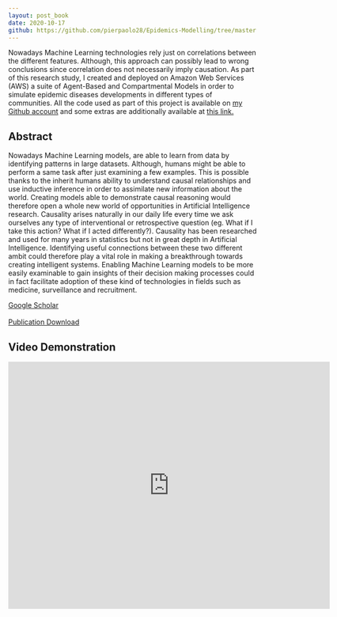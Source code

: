 ```yaml
---
layout: post_book
date: 2020-10-17
github: https://github.com/pierpaolo28/Epidemics-Modelling/tree/master
---
```


Nowadays Machine Learning technologies rely just on correlations between the different features. Although, this approach can possibly lead to wrong conclusions since correlation does not necessarily imply causation. As part of this research study, I created and deployed on Amazon Web Services (AWS) a suite of Agent-Based and Compartmental Models in order to simulate epidemic diseases developments in different types of communities. All the code used as part of this project is available on [my Github account](https://github.com/pierpaolo28/Epidemics-Modelling/tree/master) and some extras are additionally available at [this link.](https://pierpaolo28.github.io/Epidemics-Modelling/)

<!--end_excerpt-->

## Abstract

Nowadays Machine Learning models, are able to learn from data by identifying patterns in large datasets. Although, humans might be able to perform a same task after just examining a few examples. This is possible thanks to the inherit humans ability to understand causal relationships and use inductive inference in order to assimilate new information about the world. Creating models able to demonstrate causal reasoning would therefore open a whole new world of opportunities in Artificial Intelligence research. Causality arises naturally in our daily life every time we ask ourselves any type of interventional or retrospective question (eg. What if I take this action? What if I acted differently?). Causality has been researched and used for many years in statistics but not in great depth in Artificial Intelligence. Identifying useful connections between these two different ambit could therefore play a vital role in making a breakthrough towards creating intelligent systems. Enabling Machine Learning models to be more easily examinable to gain insights of their decision making processes could in fact facilitate adoption of these kind of technologies in fields such as medicine, surveillance and recruitment.

<a href="https://scholar.google.com/citations?user=QgG-lgwAAAAJ&hl=en&gmla=AJsN-F5jFAqMDu7rRaXO5eaFwkDDTZpu04PYEsHbEqxn0X2W9za9x5O53R6z0slDXtZdBHNXeCw2NJBW86lsifXRepRXSdMm6FZm1pcJtKWqp8V-xLa0sZI&sciund=13849507515917631088#d=gs_md_cita-d&u=%2Fcitations%3Fview_op%3Dview_citation%26hl%3Den%26user%3DQgG-lgwAAAAJ%26citation_for_view%3DQgG-lgwAAAAJ%3AUeHWp8X0CEIC%26tzom%3D0" class="btn">Google Scholar</a>
<br>
<br>
<a href="\assets\dist\Causal_Reasoning_in_Machine_Learning.pdf" class="btn">Publication Download</a>

## Video Demonstration

<div class="wrapper" style="text-align:center">
  <iframe
    class="vidio"
    width="650"
    height="500"
    src="https://www.youtube.com/embed/ecsuCo9R4gs"
    frameborder="0"
    allowfullscreen
  >
  </iframe>
</div>

